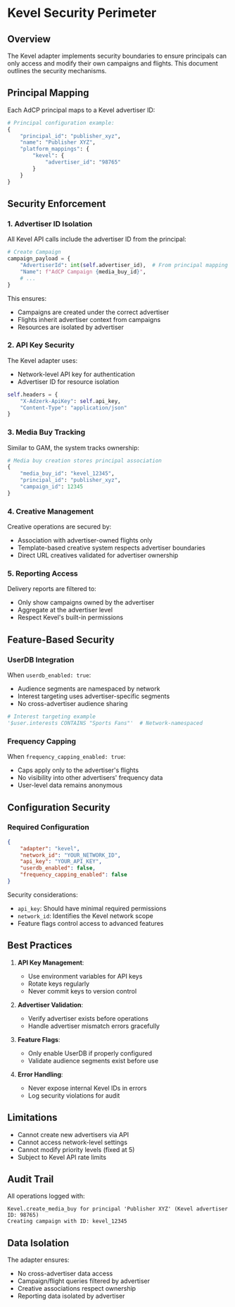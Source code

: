 # Kevel Security Perimeter

## Overview

The Kevel adapter implements security boundaries to ensure principals can only access and modify their own campaigns and flights. This document outlines the security mechanisms.

## Principal Mapping

Each AdCP principal maps to a Kevel advertiser ID:

```python
# Principal configuration example:
{
    "principal_id": "publisher_xyz",
    "name": "Publisher XYZ",
    "platform_mappings": {
        "kevel": {
            "advertiser_id": "98765"
        }
    }
}
```

## Security Enforcement

### 1. Advertiser ID Isolation

All Kevel API calls include the advertiser ID from the principal:

```python
# Create Campaign
campaign_payload = {
    "AdvertiserId": int(self.advertiser_id),  # From principal mapping
    "Name": f"AdCP Campaign {media_buy_id}",
    # ...
}
```

This ensures:
- Campaigns are created under the correct advertiser
- Flights inherit advertiser context from campaigns
- Resources are isolated by advertiser

### 2. API Key Security

The Kevel adapter uses:
- Network-level API key for authentication
- Advertiser ID for resource isolation

```python
self.headers = {
    "X-Adzerk-ApiKey": self.api_key,
    "Content-Type": "application/json"
}
```

### 3. Media Buy Tracking

Similar to GAM, the system tracks ownership:

```python
# Media buy creation stores principal association
{
    "media_buy_id": "kevel_12345",
    "principal_id": "publisher_xyz",
    "campaign_id": 12345
}
```

### 4. Creative Management

Creative operations are secured by:
- Association with advertiser-owned flights only
- Template-based creative system respects advertiser boundaries
- Direct URL creatives validated for advertiser ownership

### 5. Reporting Access

Delivery reports are filtered to:
- Only show campaigns owned by the advertiser
- Aggregate at the advertiser level
- Respect Kevel's built-in permissions

## Feature-Based Security

### UserDB Integration

When `userdb_enabled: true`:
- Audience segments are namespaced by network
- Interest targeting uses advertiser-specific segments
- No cross-advertiser audience sharing

```python
# Interest targeting example
'$user.interests CONTAINS "Sports Fans"'  # Network-namespaced
```

### Frequency Capping

When `frequency_capping_enabled: true`:
- Caps apply only to the advertiser's flights
- No visibility into other advertisers' frequency data
- User-level data remains anonymous

## Configuration Security

### Required Configuration

```json
{
    "adapter": "kevel",
    "network_id": "YOUR_NETWORK_ID",
    "api_key": "YOUR_API_KEY",
    "userdb_enabled": false,
    "frequency_capping_enabled": false
}
```

Security considerations:
- `api_key`: Should have minimal required permissions
- `network_id`: Identifies the Kevel network scope
- Feature flags control access to advanced features

## Best Practices

1. **API Key Management**: 
   - Use environment variables for API keys
   - Rotate keys regularly
   - Never commit keys to version control

2. **Advertiser Validation**:
   - Verify advertiser exists before operations
   - Handle advertiser mismatch errors gracefully

3. **Feature Flags**:
   - Only enable UserDB if properly configured
   - Validate audience segments exist before use

4. **Error Handling**:
   - Never expose internal Kevel IDs in errors
   - Log security violations for audit

## Limitations

- Cannot create new advertisers via API
- Cannot access network-level settings
- Cannot modify priority levels (fixed at 5)
- Subject to Kevel API rate limits

## Audit Trail

All operations logged with:
```
Kevel.create_media_buy for principal 'Publisher XYZ' (Kevel advertiser ID: 98765)
Creating campaign with ID: kevel_12345
```

## Data Isolation

The adapter ensures:
- No cross-advertiser data access
- Campaign/flight queries filtered by advertiser
- Creative associations respect ownership
- Reporting data isolated by advertiser